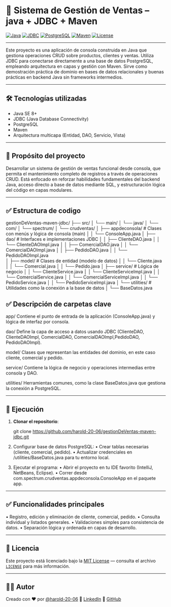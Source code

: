 # 🧾 Sistema de Gestión de Ventas – java + JDBC + Maven

[![Java](https://img.shields.io/badge/Java-SE%208%2B-%23f89820?logo=java)](https://www.oracle.com/java/)
[![JDBC](https://img.shields.io/badge/JDBC-Direct%20Connection-%23007396)](https://docs.oracle.com/javase/tutorial/jdbc/)
[![PostgreSQL](https://img.shields.io/badge/PostgreSQL-15-%23316192?logo=postgresql)](https://www.postgresql.org/)
[![Maven](https://img.shields.io/badge/Maven-Build%20Tool-%23C71A36?logo=apache-maven)](https://maven.apache.org/)
[![License](https://img.shields.io/badge/License-MIT-blue)](https://opensource.org/licenses/MIT)

---

Este proyecto es una aplicación de consola construida en Java que gestiona operaciones CRUD sobre productos, clientes y ventas. Utiliza JDBC para conectarse directamente a una base de datos PostgreSQL, empleando arquitectura en capas y gestión con Maven. Sirve como demostración práctica de dominio en bases de datos relacionales y buenas prácticas en backend Java sin frameworks intermedios.

---

## 🛠️ Tecnologías utilizadas

- Java SE 8+
- JDBC (Java Database Connectivity)
- PostgreSQL
- Maven
- Arquitectura multicapa (Entidad, DAO, Servicio, Vista)

---

## 🎯 Propósito del proyecto

Desarrollar un sistema de gestión de ventas funcional desde consola, que permita el mantenimiento completo de registros a través de operaciones CRUD. Está enfocado en reforzar habilidades fundamentales del backend Java, acceso directo a base de datos mediante SQL, y estructuración lógica del código en capas modulares.

---

## ✅ Estructura de codigo

gestionDeVentas-maven-jdbc/
├── src/
│   └── main/
│       └── java/
│           └── com/
│               └── spectrum/
│                   └── crudventas/
│                       ├── appdeconsola/           # Clases con menús y lógica de consola (main)
│                       │   └── ConsoleApp.java
│                       ├── dao/                    # Interfaces e implementaciones JDBC
│                       │   ├── ClienteDAO.java
│                       │   └── ClienteDAOImpl.java
│                       │   ├── ComercialDAO.java
│                       │   └── ComercialDAOImpl.java
│                       │   ├── PedidoDAO.java
│                       │   └── PedidoDAOImpl.java                             
│                       ├── model/                  # Clases de entidad (modelo de datos)
│                       │   └── Cliente.java
│                       │   └── Comercial.java
│                       │   └── Pedido.java
│                       ├── service/                # Lógica de negocio
│                       │   └── ClienteService.java
│                       │   └── ClienteServiceImpl.java
│                       │   └── ComercialService.java
│                       │   └── ComercialServiceImpl.java
│                       │   └── PedidoService.java
│                       │   └── PedidoServiceImpl.java
│                       └── utilities/              # Utilidades como la conexión a la base de datos
│                           └── BaseDatos.java


## ✅ Descripción de carpetas clave

app/
Contiene el punto de entrada de la aplicación (ConsoleApp.java) y lógica de interfaz por consola.

dao/
Define la capa de acceso a datos usando JDBC (ClienteDAO, ClienteDAOImpl, ComercialDAO, ComercialDAOImpl,PedidoDAO, PedidoDAOImpl).

model/
Clases que representan las entidades del dominio, en este caso cliente, comercial y pedido.

service/
Contiene la lógica de negocio y operaciones intermedias entre consola y DAO.

utilities/
Herramientas comunes, como la clase BaseDatos.java que gestiona la conexión a PostgreSQL.

---

## 🚀 Ejecución

1. **Clonar el repositorio**:

   git clone https://github.com/harold-20-06/gestionDeVentas-maven-jdbc.git

2. 	Configurar base de datos PostgreSQL:
• 	Crear tablas necesarias (cliente, comercial, pedido).
• 	Actualizar credenciales en  /utilities/BaseDatos.java para tu entorno local.

3. 	Ejecutar el programa:
• 	Abrir el proyecto en tu IDE favorito (IntelliJ, NetBeans, Eclipse).
• 	Correr desde  com.spectrum.crudventas.appdeconsola.ConsoleApp en el paquete app.

---

## ✅ Funcionalidades principales
• 	Registro, edición y eliminación de cliente, comercial, pedido.
• 	Consulta individual y listados generales.
• 	Validaciones simples para consistencia de datos.
• 	Separación lógica y ordenada en capas de desarrollo.

---

## 📜 Licencia
Este proyecto está licenciado bajo la [MIT License](https://opensource.org/licenses/MIT) — consulta el archivo [`LICENSE`](./LICENSE) para más información.

---

## 👨‍💻 Autor
Creado con ❤️ por [@harold-20-06](https://github.com/harold-20-06)
🔗 [LinkedIn](https://www.linkedin.com/in/harold-montecinos/)
🔗 [GitHub](https://github.com/harold-20-06)
